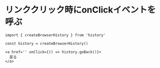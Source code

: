 # リンククリック時にonClickイベントを呼ぶ
```
import { createBrowserHistory } from 'history'

const history = createBrowserHistory()

<a href='' onClick={() => history.goBack()}>
  戻る
</a>
```
